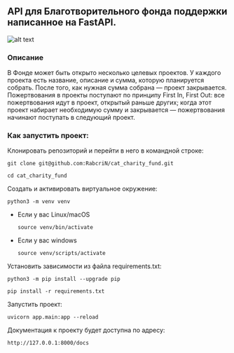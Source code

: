 ## API для Благотворительного фонда поддержки написанное на FastAPI.

![alt text](https://pictures.s3.yandex.net/resources/sprint2_picture1_1672399951.png)

### Описание
В Фонде может быть открыто несколько целевых проектов. У каждого проекта есть название, описание и сумма, которую планируется собрать. После того, как нужная сумма собрана — проект закрывается.
Пожертвования в проекты поступают по принципу First In, First Out: все пожертвования идут в проект, открытый раньше других; когда этот проект набирает необходимую сумму и закрывается — пожертвования начинают поступать в следующий проект.

### Как запустить проект:

Клонировать репозиторий и перейти в него в командной строке:

```
git clone git@github.com:RabcriN/cat_charity_fund.git
```

```
cd cat_charity_fund
```

Cоздать и активировать виртуальное окружение:

```
python3 -m venv venv
```

* Если у вас Linux/macOS

    ```
    source venv/bin/activate
    ```

* Если у вас windows

    ```
    source venv/scripts/activate
    ```

Установить зависимости из файла requirements.txt:

```
python3 -m pip install --upgrade pip
```

```
pip install -r requirements.txt
```

Запустить проект:

```
uvicorn app.main:app --reload
```
Документация к проекту будет доступна по адресу:
```
http://127.0.0.1:8000/docs
```
